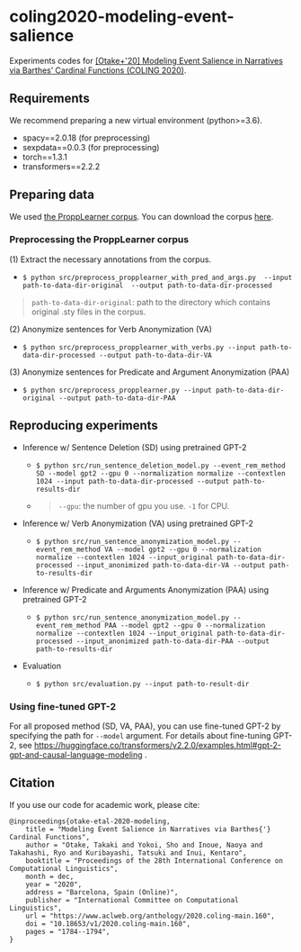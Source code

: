 # coling2020-modeling-event-salience
Experiments codes for [[Otake+'20] Modeling Event Salience in Narratives via Barthes’ Cardinal Functions (COLING 2020)]( https://www.aclweb.org/anthology/2020.coling-main.160/).

## Requirements
We recommend preparing a new virtual environment (python>=3.6).
- spacy==2.0.18 (for preprocessing)
- sexpdata==0.0.3 (for preprocessing)
- torch==1.3.1
- transformers==2.2.2

## Preparing data
We used [the ProppLearner corpus](https://academic.oup.com/dsh/article/32/2/284/2957394).
You can download the corpus [here](https://dspace.mit.edu/handle/1721.1/100054?show=full).

### Preprocessing the ProppLearner corpus
(1) Extract the necessary annotations from the corpus.
- `$ python src/preprocess_propplearner_with_pred_and_args.py  --input path-to-data-dir-original  --output path-to-data-dir-processed`
> `path-to-data-dir-original`: path to the directory which contains original .sty files in the corpus.

(2) Anonymize sentences for Verb Anonymization (VA)
- `$ python src/preprocess_propplearner_with_verbs.py --input path-to-data-dir-processed --output path-to-data-dir-VA`
 
(3) Anonymize sentences for Predicate and Argument Anonymization (PAA)
- `$ python src/preprocess_propplearner.py --input path-to-data-dir-original --output path-to-data-dir-PAA`


## Reproducing experiments
- Inference w/ Sentence Deletion (SD) using pretrained GPT-2
    - `$ python src/run_sentence_deletion_model.py --event_rem_method SD --model gpt2 --gpu 0 --normalization normalize --contextlen 1024 --input path-to-data-dir-processed --output path-to-results-dir`
    - > `--gpu`: the number of gpu you use. `-1` for CPU.

- Inference w/ Verb Anonymization (VA) using pretrained GPT-2
    - `$ python src/run_sentence_anonymization_model.py --event_rem_method VA --model gpt2 --gpu 0 --normalization normalize --contextlen 1024 --input_original path-to-data-dir-processed --input_anonimized path-to-data-dir-VA --output path-to-results-dir`

- Inference w/ Predicate and Arguments Anonymization (PAA) using pretrained GPT-2
    - `$ python src/run_sentence_anonymization_model.py --event_rem_method PAA --model gpt2 --gpu 0 --normalization normalize --contextlen 1024 --input_original path-to-data-dir-processed --input_anonimized path-to-data-dir-PAA --output path-to-results-dir`

- Evaluation
  - `$ python src/evaluation.py --input path-to-result-dir` 

### Using fine-tuned GPT-2
For all proposed method (SD, VA, PAA), you can use fine-tuned GPT-2 by specifying the path for `--model` argument. For details about fine-tuning GPT-2, see https://huggingface.co/transformers/v2.2.0/examples.html#gpt-2-gpt-and-causal-language-modeling .

## Citation
If you use our code for academic work, please cite:
```
@inproceedings{otake-etal-2020-modeling,
    title = "Modeling Event Salience in Narratives via Barthes{'} Cardinal Functions",
    author = "Otake, Takaki and Yokoi, Sho and Inoue, Naoya and Takahashi, Ryo and Kuribayashi, Tatsuki and Inui, Kentaro",
    booktitle = "Proceedings of the 28th International Conference on Computational Linguistics",
    month = dec,
    year = "2020",
    address = "Barcelona, Spain (Online)",
    publisher = "International Committee on Computational Linguistics",
    url = "https://www.aclweb.org/anthology/2020.coling-main.160",
    doi = "10.18653/v1/2020.coling-main.160",
    pages = "1784--1794",
}
```
